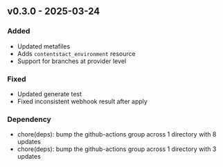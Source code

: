 ## v0.3.0 - 2025-03-24
### Added
* Updated metafiles
* Adds `contentstact_environment` resource
* Support for branches at provider level
### Fixed
* Updated generate test
* Fixed inconsistent webhook result after apply
### Dependency
* chore(deps): bump the github-actions group across 1 directory with 8 updates
* chore(deps): bump the github-actions group across 1 directory with 3 updates

